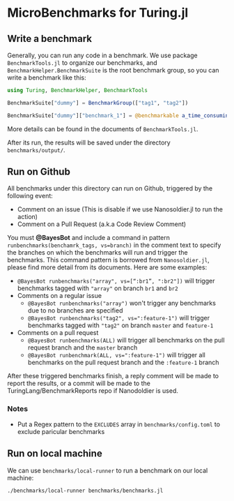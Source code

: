 # MicroBenchmarks for Turing.jl

## Write a benchmark

Generally, you can run any code in a benchmark. We use package
`BenchmarkTools.jl` to organize our benchmarks, and
`BenchmarkHelper.BenchmarkSuite` is the root benchmark group, so you
can write a benchmark like this:

```julia
using Turing, BenchmarkHelper, BenchmarkTools

BenchmarkSuite["dummy"] = BenchmarkGroup(["tag1", "tag2"])

BenchmarkSuite["dummy"]["benchmark_1"] = @benchmarkable a_time_consuming_computing()
```
More details can be found in the documents of `BenchmarkTools.jl`.

After its run, the results will be saved under the directory
`benchmarks/output/`.

## Run on Github

All benchmarks under this directory can run on Github, triggered by
the following event:

- Comment on an issue (This is disable if we use Nanosoldier.jl to run
  the action)
- Comment on a Pull Request (a.k.a Code Review Comment)

You must **@BayesBot** and include a command in pattern
`runbenchmarks(benchamrk_tags, vs=branch)` in the comment text to
specify the branches on which the benchmarks will run and trigger the
benchmarks. This command pattern is borrowed from `Nanosoldier.jl`,
please find more detail from its documents. Here are some examples:

- `@BayesBot runbenchmarks("array", vs=[“:br1”, ":br2"])` will trigger
    benchmarks tagged with `"array"` on branch `br1` and `br2`
- Comments on a regular issue
  - `@BayesBot runbenchmarks("array")` won't trigger any benchmarks due to no
    branches are specified
  - `@BayesBot runbenchmarks("tag2", vs=":feature-1")` will trigger benchmarks
    tagged with `"tag2"` on branch `master` and `feature-1`
- Comments on a pull request
  - `@BayesBot runbenchmarks(ALL)` will trigger all benchmarks on the pull
    request branch and the `master` branch
  - `@BayesBot runbenchmark(ALL, vs=":feature-1")` will trigger all benchmarks
    on the pull request branch and the `:feature-1` branch


After these triggered benchmarks finish, a reply comment will be made
to report the results, or a commit will be made to the
TuringLang/BenchmarkReports repo if Nanodoldier is used.

### Notes

- Put a Regex pattern to the `EXCLUDES` array in
  `benchmarks/config.toml` to exclude paricular benchmarks

## Run on local machine

We can use `benchmarks/local-runner` to run a benchmark on our local machine:

```bash
./benchmarks/local-runner benchmarks/benchmarks.jl
```
